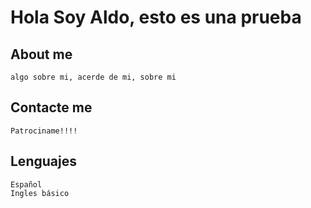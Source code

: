 ﻿# Hola Soy Aldo, esto es una prueba

## About me
    algo sobre mi, acerde de mi, sobre mi

## Contacte me
    Patrociname!!!!

## Lenguajes
    Español
    Ingles básico
